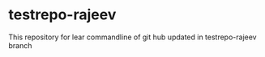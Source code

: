# testrepo-rajeev
This repository for lear commandline of git hub updated in testrepo-rajeev branch
